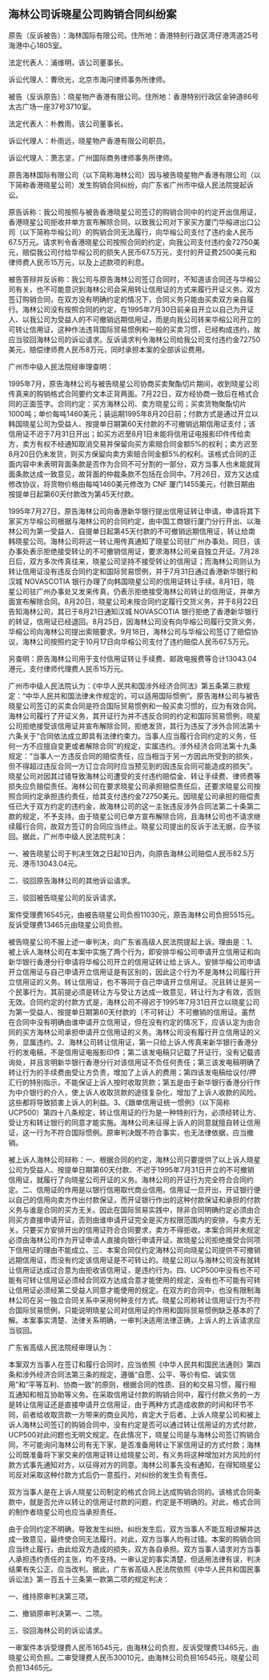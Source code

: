 ## 海林公司诉晓星公司购销合同纠纷案

原告（反诉被告）：海林国际有限公司。住所地：香港特别行政区湾仔港湾道25号海港中心1805室。

法定代表人：浦维明，该公司董事长。

诉讼代理人：曹欣光，北京市海问律师事务所律师。

被告（反诉原告）：晓星物产香港有限公司。住所地：香港特别行政区金钟道86号太古广场一座37号3710室。

法定代表人：朴教雨，该公司董事长。

诉讼代理人：朴雨远，晓星物产香港有限公司职员。

诉讼代理人：萧志坚，广州国际商务律师事务所律师。

原告海林国际有限公司（以下简称海林公司）因与被告晓星物产香港有限公司（以下简称香港晓星公司）发生购销合同纠纷，向广东省广州市中级人民法院提起诉讼。

原告诉称：我公司按照与被告香港晓星公司签订的购销合同中的约定开出信用证，香港晓星公司拒收并单方宣布解除合同，以致我公司对下家买方厦门华榕进出口公司（以下简称华榕公司）的购销合同无法履行，向华榕公司支付了违约金人民币67.5万元。请求判令香港晓星公司按照合同的约定，向我公司支付违约金72750美元，赔偿我公司付给华榕公司的损失人民币67.5万元，支付的开证费2500美元和律师费人民币15万元，以及上述款项的利息。

被告答辩并反诉称：我公司与原告海林公司签订合同时，不知道该合同还与华榕公司有关，也不可能意识到海林公司会采用转让信用证的方式来履行开证义务。双方签订购销合同，在双方没有明确约定的情况下，合同义务只能由买卖双方亲自履行。海林公司没有按照合同的约定，在1995年7月30日前亲自开立以自己为开证人、以我公司为受益人的不可撤销远期信用证，而是向我公司转来华榕公司开立的可转让信用证，这种作法违背国际贸易惯例和一般的买卖习惯，已经构成违约，故应当驳回海林公司的诉讼请求。反诉请求判令海林公司给我公司支付违约金72750美元，赔偿律师费人民币8万元，同时承担本案的全部诉讼费用。

广州市中级人民法院经审理查明：

1995年7月，原告海林公司与被告晓星公司协商买卖聚酯切片期间，收到晓星公司传真来的购销格式合同要约文本正背两面。7月22日，双方经协商一致后在格式合同的正面签字。合同约定：买方海林公司、卖方晓星公司；买卖货物聚酯切片1000吨；单价每吨1460美元；装运期1995年8月20日前；付款方式是通过开立以韩国晓星公司为受益人、按提单日期第60天付款的不可撤销远期信用证支付；该信用证不迟于7月31日开出；如买方迟至8月1日未能将信用证电报影印件传给卖方，卖方有权不经通知取消交易并保留向买方索赔合同金额5%的权利；卖方迟至8月20日仍未发货，则买方保留向卖方索赔合同金额5%的权利。该格式合同的正面内容中未表明背面条款是否作为合同不可分割的一部分，双方当事人也未能就背面条款达成一致意见，故背面的仲裁条款不包括在合同中。7月26日，双方又达成修改协议，将货物价格由每吨1460美元修改为 CNF 厦门1455美元，付款日期由按提单日起第60天付款改为第45天付款。

1995年7月27日，原告海林公司向香港新华银行提出信用证转让申请，申请将其下家买方华榕公司根据与海林公司的合同约定，由中国工商银行厦门分行开出、以海林公司为第一受益人、自提单日起第45天付款的不可撤销远期信用证，转让给南韩晓星公司。海林公司将这一转让用传真通知了晓星公司驻广州办事处。同日，该办事处表示拒绝接受转让的不可撤销信用证，要求海林公司亲自独立开证。7月28日后，双方多次传真往来，晓星公司坚持不接受转让的信用证；而海林公司则认为转让信用证没有违反合同约定和国际贸易惯例，并于7月31日通过香港新华银行和汉城 NOVASCOTIA 银行办理了向韩国晓星公司的信用证转让手续。8月1日，晓星公司驻广州办事处又发来传真，仍表示拒绝接受海林公司转让的信用证，并单方面宣布解除合同。8月20日，晓星公司未按合同约定履行交货义务，并于8月22日告知海林公司，其已于8月21日通知汉城 NOVASCOTIA 银行拒绝了香港新华银行的转证，信用证已经退回。8月25日，因海林公司没有向华榕公司履行交货义务，华榕公司向海林公司提出索赔要求。9月18日，海林公司与华榕公司签订了赔偿协议，海林公司按照约定于10月17日向华榕公司支付了违约赔偿人民币67.5万元。

另查明：原告海林公司用于支付信用证转让手续费、邮政电报费等合计13043.04港元，支付律师代理费人民币15万元。

广州市中级人民法院认为：《中华人民共和国涉外经济合同法》第五条第三款规定：“中华人民共和国法律未作规定的，可以适用国际惯例”。原告海林公司与被告晓星公司签订的买卖合同是符合国际贸易惯例和一般买卖习惯的，应为有效合同。海林公司履行了开证义务，其开证行为并不违反合同的约定和国际贸易惯例，晓星公司拒绝接受该信用证并宣布解除合同，拒绝发货，其行为违反了涉外合同法第十六条关于“合同依法成立即具有法律约束力。当事人应当履行合同约定的义务，任何一方不应擅自变更或者解除合同”的规定，实属违约。涉外经济合同法第十九条规定：“当事人一方违反合同的赔偿责任，应当相当于另一方因此所受到的损失，但不得超过违反合同一方订立合同时应当预见到的因违反合同可能造成的损失”。晓星公司对因其过错导致海林公司遭受的支付违约赔偿金、转让手续费、律师费等损失应负赔偿责任。海林公司在要求晓星公司承担赔偿责任后，还要求晓星公司按照合同约定承担违约责任，给其支付违约金72750美元。因晓星公司承担的赔偿责任已大于双方约定的违约金，故海林公司的这一主张违反涉外合同法第二十条第二款的规定，不予支持。由于晓星公司已单方宣布解除合同，且海林公司也不请求继续履行合同，故双方签订的合同应当终止。晓星公司提出的反诉于法无据，应予驳回。据此，广州市中级人民法院判决：

一、被告晓星公司于判决生效之日起10日内，向原告海林公司赔偿人民币82.5万元、港币13043.04元。

二、驳回原告海林公司的其他诉讼请求。

三、驳回被告晓星公司的反诉请求。

案件受理费16545元，由被告晓星公司负担11030元，原告海林公司负担5515元。反诉受理费13465元由晓星公司负担。

被告晓星公司不服上述一审判决，向广东省高级人民法院提起上诉。理由是：1、被上诉人海林公司在本案中实施了两个行为，即安排华榕公司申请开立信用证和向新华银行香港分行申请将华榕公司开立的信用证转让给上诉人。安排华榕公司申请开立信用证与自己申请开立信用证是有区别的，因此这个行为不是海林公司履行开立信用证的义务。转让信用证，也不等同于自己申请开立信用证。况且转让是另一个民事行为，其前提必须是转让方与受让方达成一致意见，转让行为才有效，否则无效。合同约定的付款方式是，海林公司不得迟于1995年7月31日开立以晓星公司为第一受益人、按提单日期第60天付款的（不可转让）不可撤销的信用证。虽然在合同中没有明确由谁申请开立信用证，但在没有约定的情况下，应该认定为由合同的买方海林公司承担申请开立信用证的义务。海林公司没有履行开立信用证的义务，显属违约。2、海林公司转让信用证，第一只给上诉人传真来新华银行香港分行的发电稿，不是信用证电报影印件；第二该发电稿只记载了开证行，没有记载咨询处，并且言明新华银行香港分行对该信用证不负任何责任；第三该发电稿明确了转让行为的手续费由受让方负责，增加了上诉人的费用；第四该发电稿给议付/押汇行的特别指示，不能保证上诉人按时收取货款；第五是由于新华银行香港分行作为中介银行的介人，使上诉人收取货款的途径复杂化，增加了上诉人收款的风险。这些都将导致损害上诉人的利益。3、《跟单信用证统一惯例》（以下简称 UCP500）第四十八条规定，转让信用证的行为是一种特别行为，必须经转让方、受让方和转让银行的同意才能实施。海林公司未征得上诉人的同意就擅自转让信用证，这一行为不符合国际惯例。原审判决既不符合事实，也无法律依据，应当撤销。

被上诉人海林公司辩称：一、根据合同的约定，海林公司只要提供了以上诉人晓星公司为受益人、按提单日期第60天付款、不迟于1995年7月31日开立的不可撤销信用证，就履行了向晓星公司开证的义务。海林公司的开证行为完全符合合同约定。二、信用证的作用是以银行信用取代商业信用。信用证一旦开出，开证银行便以自己的信用向卖方作出付款保证，而开证银行作出的这种付款保证和承担的付款义务与谁是合同的买方无关。因此在国际贸易实践中，除非合同明确约定必须由合同买方直接申请开证，否则由谁申请开证完全是买方权限范围内的安排，与卖方无关。只要买方安排开出的信用证符合合同要求，卖方不得拒收。本案合同并未规定必须由海林公司作为开证申请人直接向银行申请开证，故晓星公司拒绝接受合同项下信用证的理由不能成立。三、本案合同仅约定海林公司向晓星公司提供不可撤销远期信用证，而没有约定该信用证是不可转让的。晓星公司以与海林公司没有就转让信用证达成过合意为由拒收该信用证，是违约行为。四、UCP500中没有也不可能有可转让信用证必须经合同双方达成合意才能使用的规定，没有也不可能有可转让信用证必须经第二受益人同意才能使用的规定。在双方的合同中，也没有限制海林公司在另一独立合同关系中采用何种支付方式。晓星公司称转让信用证行为不符合国际贸易惯例，只能说明晓星公司对信用证的作用和国际贸易惯例缺乏基本的了解。本案事实清楚、法律关系明确，一审判决适用法律正确，上诉人的上诉请求应当驳回。

广东省高级人民法院经审理认为：

本案双方当事人在签订和履行合同时，应当依照《中华人民共和国民法通则》第四条和涉外经济合同法第三条的规定，遵循“自愿、公平、等价有偿、诚实信用”和“平等互利、协商一致”的原则，根据合同的性质、目的和交易习惯，履行相互通知和相互协助等义务。在采取信用证付款的购销合同中，履行付款义务的一方是转让信用证还是直接申请开立信用证，由于两种方式造成收款的时间和环节不同，前者给收取货款一方带来的商业风险，肯定大于后者。上诉人晓星公司和被上诉人海林公司签订的购销合同中，没有约定是否可以通过转让信用证的方式付款，UCP500对此问题也无明文规定。在此情况下，晓星公司是与海林公司签订购销合同，不可能询问海林公司有无下家，是否准备用转让下家信用证的方式付款；海林公司既准备将下家交来的信用证转让给晓星公司，有义务将这种增加对方风险的付款方式事先通知对方，以征得对方的同意。海林公司事先没有通知，在得知晓星公司反对采取这种付款方式后仍一意孤行，对纠纷的发生负有责任。

双方当事人是在上诉人晓星公司制定的格式合同上达成购销合同的。该格式合同条款中，就是否允许以转让的信用证付款的问题，约定是不明确的。对此，格式合同的制作者晓星公司也应当承担责任。

由于合同约定不明确，导致发生纠纷。纠纷发生后，双方当事人不能互相谅解并达成一致意见，最终使合同无法履行。对此，双方当事人均有过错。本案的购销合同应当终止履行，由此给双方造成的损失，双方各自承担。双方当事人请求对方当事人承担违约责任的主张，均不支持。一审认定的事实清楚，但适用法律有误，判决结果有失公正，应当改判。据此，广东省高级人民法院依照《中华人民共和国民事诉讼法》第一百五十三条第一款第二项的规定判决：

一、维持原审判决第三项。

二、撤销原审判决第一、二项。

三、驳回海林公司的诉讼请求。

一审案件本诉受理费人民币16545元，由海林公司负担，反诉受理费13465元，由晓星公司负担。二审受理费人民币30010元，由海林公司负担16545元，晓星公司负担13465元。

